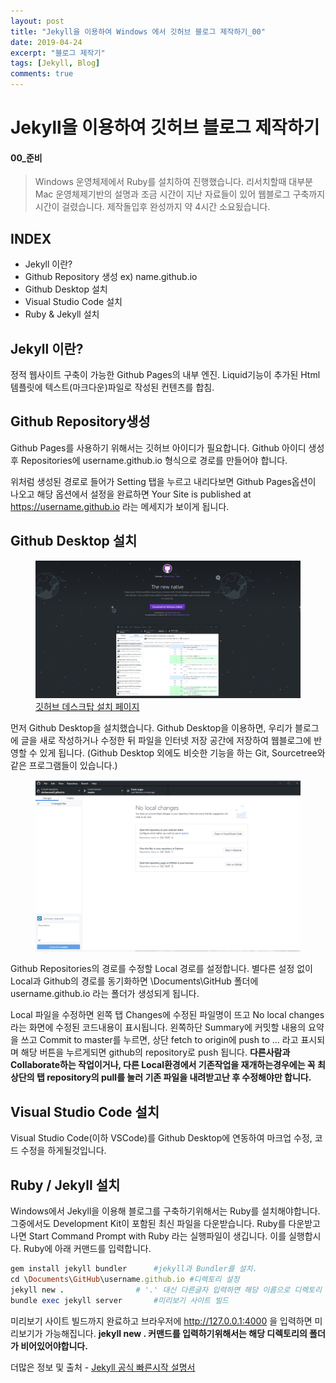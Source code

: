 ```yaml
---
layout: post
title: "Jekyll을 이용하여 Windows 에서 깃허브 블로그 제작하기_00"
date: 2019-04-24
excerpt: "블로그 제작기"
tags: [Jekyll, Blog]
comments: true
---
```

# Jekyll을 이용하여 깃허브 블로그 제작하기
#### 00_준비
> Windows 운영체제에서 Ruby를 설치하여 진행했습니다. 리서치할때 대부분 Mac 운영체제기반의 설명과 조금 시간이 지난 자료들이 있어 웹블로그 구축까지 시간이 걸렸습니다. 제작돌입후 완성까지 약 4시간 소요됬습니다. 

## INDEX
* Jekyll 이란?
* Github Repository 생성 ex) name.github.io
* Github Desktop 설치
* Visual Studio Code 설치
* Ruby & Jekyll 설치

## Jekyll 이란?
정적 웹사이트 구축이 가능한 Github Pages의 내부 엔진.
Liquid기능이 추가된 Html 템플릿에 텍스트(마크다운)파일로 작성된 컨텐츠를 합침.

## Github Repository생성

Github Pages를 사용하기 위해서는 깃허브 아이디가 필요합니다. Github 아이디 생성 후 Repositories에 
username.github.io 형식으로 경로를 만들어야 합니다.

위처럼 생성된 경로로 들어가 Setting 탭을 누르고 내리다보면 Github Pages옵션이 나오고 해당 옵션에서 설정을 완료하면 Your Site is published at https://username.github.io 라는 메세지가 보이게 됩니다. 

## Github Desktop 설치

<figure>
	<a href="https://desktop.github.com/"><img src="/images/jekyll0.png"></a>
	<figcaption><a href="http://www.flickr.com/photos/80901381@N04/7758832526/" title="Morning Fog Emerging From Trees by A Guy Taking Pictures, on Flickr">깃허브 데스크탑 설치 페이지</a></figcaption>
</figure>

먼저 Github Desktop을 설치했습니다. Github Desktop을 이용하면, 우리가 블로그에 글을 새로 작성하거나 수정한 뒤 파일을 인터넷 저장 공간에 저장하여 웹블로그에 반영할 수 있게 됩니다.
(Github Desktop 외에도 비슷한 기능을 하는 Git, Sourcetree와 같은 프로그램들이 있습니다.)

<figure>
	<img src="/images/jekyll1.png">
</figure>
Github Repositories의 경로를 수정할 Local 경로를 설정합니다. 별다른 설정 없이 Local과 Github의 경로를 동기화하면 \Documents\GitHub 폴더에 username.github.io 라는 폴더가 생성되게 됩니다.

Local 파일을 수정하면 왼쪽 탭 Changes에 수정된 파일명이 뜨고 No local changes라는 화면에 수정된 코드내용이 표시됩니다. 왼쪽하단 Summary에 커밋할 내용의 요약을 쓰고 Commit to master를 누르면, 상단 fetch to origin에 push to ... 라고 표시되며 해당 버튼을 누르게되면 github의 repository로 push 됩니다.
**다른사람과 Collaborate하는 작업이거나, 다른 Local환경에서 기존작업을 재개하는경우에는 꼭 최상단의 탭 repository의 pull를 눌러 기존 파일을 내려받고난 후 수정해야만 합니다.**

## Visual Studio Code 설치
Visual Studio Code(이하 VSCode)를 Github Desktop에 연동하여 마크업 수정, 코드 수정을 하게될것입니다. 

## Ruby / Jekyll 설치

Windows에서 Jekyll을 이용해 블로그를 구축하기위해서는 Ruby를 설치해야합니다. 그중에서도 Development Kit이 포함된 최신 파일을 다운받습니다.
Ruby를 다운받고나면 Start Command Prompt with Ruby 라는 실행파일이 생깁니다. 이를 실행합시다.
Ruby에 아래 커맨드를 입력합니다.

~~~ruby
gem install jekyll bundler		#jekyll과 Bundler를 설치.
cd \Documents\GitHub\username.github.io #디렉토리 설정
jekyll new . 				# '.' 대신 다른글자 입력하면 해당 이름으로 디렉토리 생성.
bundle exec jekyll server 		#미리보기 사이트 빌드
~~~

미리보기 사이트 빌드까지 완료하고 브라우저에 http://127.0.0.1:4000 을 입력하면 미리보기가 가능해집니다.
**jekyll new . 커맨드를 입력하기위해서는 해당 디렉토리의 폴더가 비어있어야합니다.**

더많은 정보 및 출처 - <a href="https://jekyllrb-ko.github.io/docs/quickstart/">Jekyll 공식 빠른시작 설명서</a>

